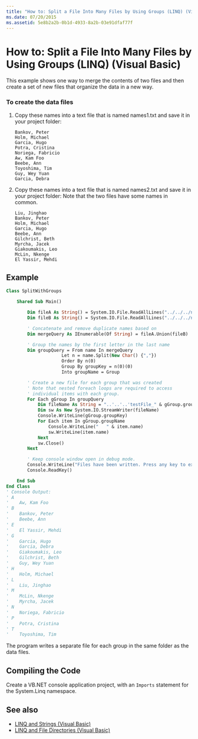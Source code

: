 ```yaml
---
title: "How to: Split a File Into Many Files by Using Groups (LINQ) (Visual Basic)"
ms.date: 07/20/2015
ms.assetid: 5e8b2a2b-0b1d-4933-8a2b-03e91dfaf77f
---
```

# How to: Split a File Into Many Files by Using Groups (LINQ) (Visual Basic)

This example shows one way to merge the contents of two files and then create a set of new files that organize the data in a new way.

### To create the data files

1. Copy these names into a text file that is named names1.txt and save it in your project folder:

    ```text
    Bankov, Peter
    Holm, Michael
    Garcia, Hugo
    Potra, Cristina
    Noriega, Fabricio
    Aw, Kam Foo
    Beebe, Ann
    Toyoshima, Tim
    Guy, Wey Yuan
    Garcia, Debra
    ```

2. Copy these names into a text file that is named names2.txt and save it in your project folder: Note that the two files have some names in common.

    ```text
    Liu, Jinghao
    Bankov, Peter
    Holm, Michael
    Garcia, Hugo
    Beebe, Ann
    Gilchrist, Beth
    Myrcha, Jacek
    Giakoumakis, Leo
    McLin, Nkenge
    El Yassir, Mehdi
    ```

## Example

```vb
Class SplitWithGroups

    Shared Sub Main()

        Dim fileA As String() = System.IO.File.ReadAllLines("../../../names1.txt")
        Dim fileB As String() = System.IO.File.ReadAllLines("../../../names2.txt")

        ' Concatenate and remove duplicate names based on
        Dim mergeQuery As IEnumerable(Of String) = fileA.Union(fileB)

        ' Group the names by the first letter in the last name
        Dim groupQuery = From name In mergeQuery
                     Let n = name.Split(New Char() {","})
                     Order By n(0)
                     Group By groupKey = n(0)(0)
                     Into groupName = Group

        ' Create a new file for each group that was created
        ' Note that nested foreach loops are required to access
        ' individual items with each group.
        For Each gGroup In groupQuery
            Dim fileName As String = "..'..'..'testFile_" & gGroup.groupKey & ".txt"
            Dim sw As New System.IO.StreamWriter(fileName)
            Console.WriteLine(gGroup.groupKey)
            For Each item In gGroup.groupName
                Console.WriteLine("   " & item.name)
                sw.WriteLine(item.name)
            Next
            sw.Close()
        Next

        ' Keep console window open in debug mode.
        Console.WriteLine("Files have been written. Press any key to exit.")
        Console.ReadKey()

    End Sub
End Class
' Console Output:
' A
'    Aw, Kam Foo
' B
'    Bankov, Peter
'    Beebe, Ann
' E
'    El Yassir, Mehdi
' G
'    Garcia, Hugo
'    Garcia, Debra
'    Giakoumakis, Leo
'    Gilchrist, Beth
'    Guy, Wey Yuan
' H
'    Holm, Michael
' L
'    Liu, Jinghao
' M
'    McLin, Nkenge
'    Myrcha, Jacek
' N
'    Noriega, Fabricio
' P
'    Potra, Cristina
' T
'    Toyoshima, Tim
```

The program writes a separate file for each group in the same folder as the data files.

## Compiling the Code

Create a VB.NET console application project, with an `Imports` statement for the System.Linq namespace.

## See also

- [LINQ and Strings (Visual Basic)](../../../../visual-basic/programming-guide/concepts/linq/linq-and-strings.md)
- [LINQ and File Directories (Visual Basic)](../../../../visual-basic/programming-guide/concepts/linq/linq-and-file-directories.md)
